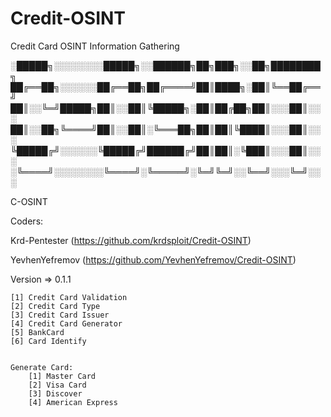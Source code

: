 # Credit-OSINT
Credit Card OSINT Information Gathering



░█████╗░░░░░░░░█████╗░░██████╗██╗███╗░░██╗████████╗
██╔══██╗░░░░░░██╔══██╗██╔════╝██║████╗░██║╚══██╔══╝
██║░░╚═╝█████╗██║░░██║╚█████╗░██║██╔██╗██║░░░██║░░░
██║░░██╗╚════╝██║░░██║░╚═══██╗██║██║╚████║░░░██║░░░
╚█████╔╝░░░░░░╚█████╔╝██████╔╝██║██║░╚███║░░░██║░░░
░╚════╝░░░░░░░░╚════╝░╚═════╝░╚═╝╚═╝░░╚══╝░░░╚═╝░░░

C-OSINT

Coders:

Krd-Pentester (https://github.com/krdsploit/Credit-OSINT) 

YevhenYefremov (https://github.com/YevhenYefremov/Credit-OSINT)

Version => 0.1.1




    [1] Credit Card Validation 
    [2] Credit Card Type 
    [3] Credit Card Issuer 
    [4] Credit Card Generator 
    [5] BankCard 
    [6] Card Identify 
    
    
    Generate Card:
        [1] Master Card 
        [2] Visa Card 
        [3] Discover 
        [4] American Express 
